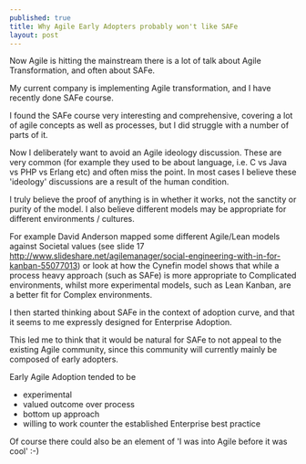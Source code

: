 ```yaml
---
published: true
title: Why Agile Early Adopters probably won't like SAFe
layout: post
---
```

Now Agile is hitting the mainstream there is a lot of talk about Agile Transformation, and often about SAFe.

My current company is implementing Agile transformation, and I have recently done SAFe course.

I found the SAFe course very interesting and comprehensive, covering a lot of agile concepts as well as processes, but I did struggle with a number of parts of it.

Now I deliberately want to avoid an Agile ideology discussion. These are very common (for example they used to be about language, i.e. C vs Java vs PHP vs Erlang etc) and often miss the point. In most cases I believe these 'ideology' discussions are a result of the human condition.

I truly believe the proof of anything is in whether it works, not the sanctity or purity of the model.
I also believe different models may be appropriate for different environments / cultures. 

For example 
David Anderson mapped some different Agile/Lean models against Societal values (see slide 17 http://www.slideshare.net/agilemanager/social-engineering-with-in-for-kanban-55077013)
or look at how the Cynefin model shows that while a process heavy approach (such as SAFe) is more appropriate to Complicated environments, whilst more experimental models, such as Lean Kanban, are a better fit for Complex environments.

I then started thinking about SAFe in the context of adoption curve, and that it seems to me expressly designed for Enterprise Adoption. 

This led me to think that it would be natural for SAFe to not appeal to the existing Agile community, since this community will currently mainly be composed of early adopters.

Early Agile Adoption tended to be
- experimental
- valued outcome over process
- bottom up approach
- willing to work counter the established Enterprise best practice

Of course there could also be an element of 'I was into Agile before it was cool'  :-)


